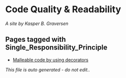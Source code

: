 ﻿# Code Quality & Readability
*A site by Kasper B. Graversen*

## Pages tagged with **Single_Responsibility_Principle**

* [Malleable code by using decorators](Articles/Design/MalleableCodeUsingDecorators.md)



*This file is auto generated - do not edit..*
